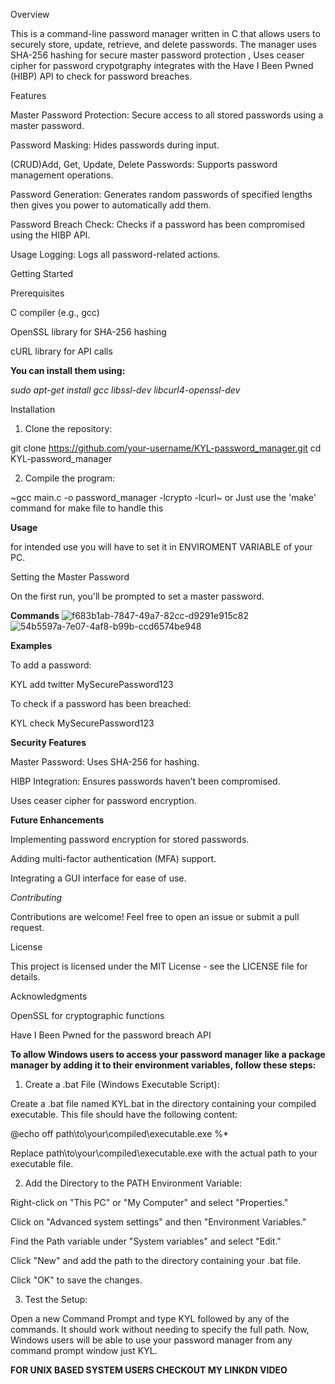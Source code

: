 Overview

This is a command-line password manager written in C that allows users to securely store, update, retrieve, and delete passwords. 
The manager uses SHA-256 hashing for secure master password protection , Uses ceaser cipher for password crypotgraphy 
integrates with the Have I Been Pwned (HIBP) API to check for password breaches.

Features

Master Password Protection: Secure access to all stored passwords using a master password.

Password Masking: Hides passwords during input.

(CRUD)Add, Get, Update, Delete Passwords: Supports password management operations.

Password Generation: Generates random passwords of specified lengths then gives you power to automatically add them.

Password Breach Check: Checks if a password has been compromised using the HIBP API.

Usage Logging: Logs all password-related actions.


Getting Started

Prerequisites

C compiler (e.g., gcc)

OpenSSL library for SHA-256 hashing

cURL library for API calls


**You can install them using:**

*sudo apt-get install gcc libssl-dev libcurl4-openssl-dev*

Installation

1. Clone the repository:

git clone https://github.com/your-username/KYL-password_manager.git
cd KYL-password_manager


2. Compile the program:

~gcc main.c -o password_manager -lcrypto -lcurl~
or 
Just use the 'make' command for make file to handle this



**Usage**

for intended use you will have to set it in ENVIROMENT VARIABLE of your PC.

Setting the Master Password

On the first run, you'll be prompted to set a master password.

**Commands**
![f683b1ab-7847-49a7-82cc-d9291e915c82](https://github.com/user-attachments/assets/420a78e2-e1ac-48bb-9ba1-4df08f1da864)
![54b5597a-7e07-4af8-b99b-ccd6574be948](https://github.com/user-attachments/assets/a200f3fe-66bf-4d6f-8e57-f52de86de196)

**Examples**

To add a password:

KYL add twitter MySecurePassword123

To check if a password has been breached:

KYL check MySecurePassword123


**Security Features**

Master Password: Uses SHA-256 for hashing.

HIBP Integration: Ensures passwords haven’t been compromised.

Uses ceaser cipher for password encryption.

**Future Enhancements**

Implementing password encryption for stored passwords.

Adding multi-factor authentication (MFA) support.

Integrating a GUI interface for ease of use.


*Contributing*


Contributions are welcome! Feel free to open an issue or submit a pull request.

License

This project is licensed under the MIT License - see the LICENSE file for details.

Acknowledgments

OpenSSL for cryptographic functions

Have I Been Pwned for the password breach API

**To allow Windows users to access your password manager like a package manager by adding it to their environment variables, follow these steps:**

1. Create a .bat File (Windows Executable Script):

Create a .bat file named KYL.bat in the directory containing your compiled executable. This file should have the following content:

@echo off
path\to\your\compiled\executable.exe %*

Replace path\to\your\compiled\executable.exe with the actual path to your executable file.



2. Add the Directory to the PATH Environment Variable:

Right-click on "This PC" or "My Computer" and select "Properties."

Click on "Advanced system settings" and then "Environment Variables."

Find the Path variable under "System variables" and select "Edit."

Click "New" and add the path to the directory containing your .bat file.

Click "OK" to save the changes.



3. Test the Setup:

Open a new Command Prompt and type KYL followed by any of the commands. It should work without needing to specify the full path.
Now, Windows users will be able to use your password manager from any command prompt window just KYL.

**FOR UNIX BASED SYSTEM USERS CHECKOUT MY LINKDN VIDEO**
